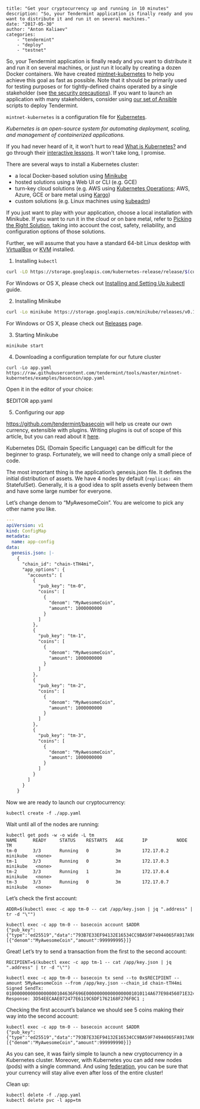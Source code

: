 ~~~
title: "Get your cryptocurrency up and running in 10 minutes"
description: "So, your Tendermint application is finally ready and you want to distribute it and run it on several machines."
date: "2017-05-30"
author: "Anton Kaliaev"
categories:
    - "tendermint"
    - "deploy"
    - "testnet"
~~~

So, your Tendermint application is finally ready and you want to distribute it
and run it on several machines, or just run it locally by creating a dozen
Docker containers. We have created
[mintnet-kubernetes](https://github.com/tendermint/tools/tree/master/mintnet-kubernetes)
to help you achieve this goal as fast as possible. Note that it should be
primarily used for testing purposes or for tightly-defined chains operated by a
single stakeholder (see [the security
precautions](https://github.com/tendermint/tools/tree/master/mintnet-kubernetes#security)).
If you want to launch an application with many stakeholders, consider using
[our set of
Ansible](https://github.com/tendermint/tools/tree/master/ansible-tendermint)
scripts to deploy Tendermint.

`mintnet-kubernetes` is a configuration file for
[Kubernetes](https://kubernetes.io/).

_Kubernetes is an open-source system for automating deployment, scaling, and
management of containerized applications._

If you had never heard of it, it won’t hurt to read [What is
Kubernetes?](https://kubernetes.io/docs/concepts/overview/what-is-kubernetes/)
and go through their [interactive
lessons](https://kubernetes.io/docs/tutorials/kubernetes-basics/). It won't
take long, I promise.

There are several ways to install a Kubernetes cluster:

- a local Docker-based solution using
  [Minikube](https://github.com/kubernetes/minikube)
- hosted solutions using a Web UI or CLI (e.g. GCE)
- turn-key cloud solutions (e.g. AWS using [Kubernetes
  Operations](https://github.com/kubernetes/kops/blob/master/docs/aws.md); AWS,
  Azure, GCE or bare metal using
  [Kargo](https://kubernetes.io/docs/getting-started-guides/kargo/))
- custom solutions (e.g. Linux machines using
  [kubeadm](https://kubernetes.io/docs/getting-started-guides/kubeadm/))

If you just want to play with your application, choose a local installation
with Minikube. If you want to run it in the cloud or on bare metal, refer to
[Picking the Right
Solution](https://kubernetes.io/docs/getting-started-guides), taking into
account the cost, safety, reliability, and configuration options of those
solutions.

Further, we will assume that you have a standard 64-bit Linux desktop with
[VirtualBox](https://www.virtualbox.org/wiki/Downloads) or
[KVM](http://www.linux-kvm.org/) installed.

1) Installing `kubectl`

```bash
curl -LO https://storage.googleapis.com/kubernetes-release/release/$(curl -s https://storage.googleapis.com/kubernetes-release/release/stable.txt)/bin/linux/amd64/kubectl && chmod +x ./kubectl && sudo mv ./kubectl /usr/local/bin/kubectl
```

For Windows or OS X, please check out [Installing and Setting Up
kubectl](https://kubernetes.io/docs/tasks/kubectl/install/) guide.

2) Installing Minikube

```bash
curl -Lo minikube https://storage.googleapis.com/minikube/releases/v0.19.0/minikube-linux-amd64 && chmod +x minikube && sudo mv minikube /usr/local/bin/
```

For Windows or OS X, please check out
[Releases](https://github.com/kubernetes/minikube/releases)
page.

3) Starting Minikube

```shell
minikube start
```

4) Downloading a configuration template for our future cluster

```shell
curl -Lo app.yaml https://raw.githubusercontent.com/tendermint/tools/master/mintnet-kubernetes/examples/basecoin/app.yaml
```

Open it in the editor of your choice:

$EDITOR app.yaml

5) Configuring our app

https://github.com/tendermint/basecoin will help us create our own currency,
extensible with plugins. Writing plugins is out of scope of this article, but
you can read about it
[here](https://github.com/tendermint/basecoin/blob/master/docs/guide/basecoin-plugins.md).

Kubernetes DSL (Domain Specific Language) can be difficult for the beginner to
grasp. Fortunately, we will need to change only a small piece of code.

The most important thing is the application’s genesis.json file. It defines the
initial distribution of assets. We have 4 nodes by default (`replicas: 4`in
StatefulSet). Generally, it is a good idea to split assets evenly between them
and have some large number for everyone.

Let’s change denom to “MyAwesomeCoin”. You are welcome to pick any other name you like.

```yaml
---
apiVersion: v1
kind: ConfigMap
metadata:
  name: app-config
data:
  genesis.json: |-
    {
      "chain_id": "chain-tTH4mi",
      "app_options": {
        "accounts": [
          {
            "pub_key": "tm-0",
            "coins": [
              {
                "denom": "MyAwesomeCoin",
                "amount": 1000000000
              }
            ]
          },
          {
            "pub_key": "tm-1",
            "coins": [
              {
                "denom": "MyAwesomeCoin",
                "amount": 1000000000
              }
            ]
          },
          {
            "pub_key": "tm-2",
            "coins": [
              {
                "denom": "MyAwesomeCoin",
                "amount": 1000000000
              }
            ]
          },
          {
            "pub_key": "tm-3",
            "coins": [
              {
                "denom": "MyAwesomeCoin",
                "amount": 1000000000
              }
            ]
          }
        ]
      }
    }
```

Now we are ready to launch our cryptocurrency:

```shell
kubectl create -f ./app.yaml
```

Wait until all of the nodes are running:

```shell
kubectl get pods -w -o wide -L tm
NAME      READY     STATUS    RESTARTS   AGE       IP           NODE       TM
tm-0      3/3       Running   0          3m        172.17.0.2   minikube   <none>
tm-1      3/3       Running   0          3m        172.17.0.3   minikube   <none>
tm-2      3/3       Running   1          3m        172.17.0.4   minikube   <none>
tm-3      3/3       Running   0          3m        172.17.0.7   minikube   <none>
```

Let’s check the first account:

```shell
ADDR=$(kubectl exec -c app tm-0 -- cat /app/key.json | jq ".address" | tr -d "\"")

kubectl exec -c app tm-0 -- basecoin account $ADDR
{"pub_key":{"type":"ed25519","data":"793B7E33EF94132E16534CC9BA59F74944065FA917A98DB68ABA806D219A4529"},"sequence":1,"coins":[{"denom":"MyAwesomeCoin","amount":999999995}]}
```

Great! Let’s try to send a transaction from the first to the second account:

```shell
RECIPIENT=$(kubectl exec -c app tm-1 -- cat /app/key.json | jq ".address" | tr -d "\"")

kubectl exec -c app tm-0 -- basecoin tx send --to 0x$RECIPIENT --amount 5MyAwesomeCoin --from /app/key.json --chain_id chain-tTH4mi
Signed SendTx:
0100000000000000000104636F696E000000000000000001010114A677E98456071E3240EF0A2E0B80FFE7D36515BF010101066D79636F696E0000000000000005010201E6A038849655CD3C94D06BAC1CA74443D312855A9BC3575311842DF74AF7DB772673DF60F3AE08CC5260AE93DCE4DB588EF24D08768D0DE2752F001DDC1DEE0F0001010114E2AFEA4A193E85A2DBB8668D4EA0DC0B1A6AD63A010101066D79636F696E0000000000000005
Response: 3D54EECAAE072477E6119C6DF1762168F276F0C1 ;
```

Checking the first account’s balance we should see 5 coins making their way
into the second account:

```shell
kubectl exec -c app tm-0 -- basecoin account $ADDR
{"pub_key":{"type":"ed25519","data":"793B7E33EF94132E16534CC9BA59F74944065FA917A98DB68ABA806D219A4529"},"sequence":2,"coins":[{"denom":"MyAwesomeCoin","amount":999999990}]}
```

As you can see, it was fairly simple to launch a new cryptocurrency in a
Kubernetes cluster. Moreover, with Kubernetes you can add new nodes (pods) with
a single command. And using
[federation](https://kubernetes.io/docs/concepts/cluster-administration/federation/),
you can be sure that your currency will stay alive even after loss of the entire
cluster!

Clean up:

```shell
kubectl delete -f ./app.yaml
kubectl delete pvc -l app=tm
```
